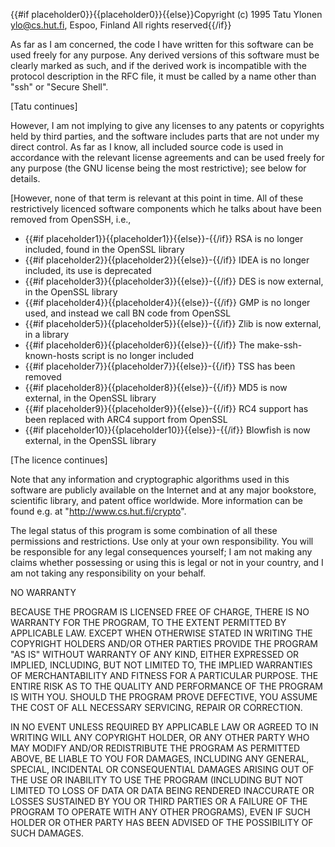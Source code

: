 {{#if placeholder0}}{{placeholder0}}{{else}}Copyright (c) 1995 Tatu Ylonen <ylo@cs.hut.fi>, Espoo, Finland
                               All rights reserved{{/if}}

As far as I am concerned, the code I have written for this software can be used freely for any purpose. Any derived versions of this software must be clearly marked as such, and if the derived work is incompatible with the protocol description in the RFC file, it must be called by a name other than &quot;ssh&quot; or &quot;Secure Shell&quot;.

[Tatu continues]

However, I am not implying to give any licenses to any patents or copyrights held by third parties, and the software includes parts that are not under my direct control. As far as I know, all included source code is used in accordance with the relevant license agreements and can be used freely for any purpose (the GNU license being the most restrictive); see below for details.

[However, none of that term is relevant at this point in time. All of these restrictively licenced software components which he talks about have been removed from OpenSSH, i.e.,

* {{#if placeholder1}}{{placeholder1}}{{else}}-{{/if}} RSA is no longer included, found in the OpenSSL library
* {{#if placeholder2}}{{placeholder2}}{{else}}-{{/if}} IDEA is no longer included, its use is deprecated
* {{#if placeholder3}}{{placeholder3}}{{else}}-{{/if}} DES is now external, in the OpenSSL library
* {{#if placeholder4}}{{placeholder4}}{{else}}-{{/if}} GMP is no longer used, and instead we call BN code from OpenSSL
* {{#if placeholder5}}{{placeholder5}}{{else}}-{{/if}} Zlib is now external, in a library
* {{#if placeholder6}}{{placeholder6}}{{else}}-{{/if}} The make-ssh-known-hosts script is no longer included
* {{#if placeholder7}}{{placeholder7}}{{else}}-{{/if}} TSS has been removed
* {{#if placeholder8}}{{placeholder8}}{{else}}-{{/if}} MD5 is now external, in the OpenSSL library
* {{#if placeholder9}}{{placeholder9}}{{else}}-{{/if}} RC4 support has been replaced with ARC4 support from OpenSSL
* {{#if placeholder10}}{{placeholder10}}{{else}}-{{/if}} Blowfish is now external, in the OpenSSL library

[The licence continues]

Note that any information and cryptographic algorithms used in this software are publicly available on the Internet and at any major bookstore, scientific library, and patent office worldwide. More information can be found e.g. at &quot;http://www.cs.hut.fi/crypto&quot;.

The legal status of this program is some combination of all these permissions and restrictions. Use only at your own responsibility. You will be responsible for any legal consequences yourself; I am not making any claims whether possessing or using this is legal or not in your country, and I am not taking any responsibility on your behalf.

NO WARRANTY

BECAUSE THE PROGRAM IS LICENSED FREE OF CHARGE, THERE IS NO WARRANTY FOR THE PROGRAM, TO THE EXTENT PERMITTED BY APPLICABLE LAW. EXCEPT WHEN OTHERWISE STATED IN WRITING THE COPYRIGHT HOLDERS AND/OR OTHER PARTIES PROVIDE THE PROGRAM &quot;AS IS&quot; WITHOUT WARRANTY OF ANY KIND, EITHER EXPRESSED OR IMPLIED, INCLUDING, BUT NOT LIMITED TO, THE IMPLIED WARRANTIES OF MERCHANTABILITY AND FITNESS FOR A PARTICULAR PURPOSE. THE ENTIRE RISK AS TO THE QUALITY AND PERFORMANCE OF THE PROGRAM IS WITH YOU. SHOULD THE PROGRAM PROVE DEFECTIVE, YOU ASSUME THE COST OF ALL NECESSARY SERVICING, REPAIR OR CORRECTION.

IN NO EVENT UNLESS REQUIRED BY APPLICABLE LAW OR AGREED TO IN WRITING WILL ANY COPYRIGHT HOLDER, OR ANY OTHER PARTY WHO MAY MODIFY AND/OR REDISTRIBUTE THE PROGRAM AS PERMITTED ABOVE, BE LIABLE TO YOU FOR DAMAGES, INCLUDING ANY GENERAL, SPECIAL, INCIDENTAL OR CONSEQUENTIAL DAMAGES ARISING OUT OF THE USE OR INABILITY TO USE THE PROGRAM (INCLUDING BUT NOT LIMITED TO LOSS OF DATA OR DATA BEING RENDERED INACCURATE OR LOSSES SUSTAINED BY YOU OR THIRD PARTIES OR A FAILURE OF THE PROGRAM TO OPERATE WITH ANY OTHER PROGRAMS), EVEN IF SUCH HOLDER OR OTHER PARTY HAS BEEN ADVISED OF THE POSSIBILITY OF SUCH DAMAGES.